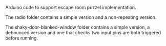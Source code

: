 Arduino code to support escape room puzzel implementation.

The radio folder contains a simple version and a non-repeating version.

The shaky-door-blanked-window folder contains a simple version, a debounced version and one that checks two input pins are both triggered before running.
